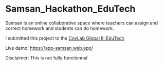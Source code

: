 # Samsan_Hackathon_EduTech
Samsan is an online collaborative space where teachers can assign and correct homework and students can do homework.

I submitted this project to the [CovLab Global II: EduTech](https://covlab-global-ii-edutech.devpost.com/?ref_content=default&ref_feature=challenge&ref_medium=portfolio)

Live demo: https://app-samsan.web.app/

Disclaimer: This is not fully functionnal


